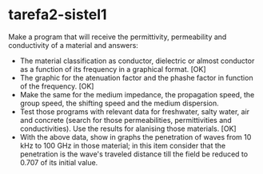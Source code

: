# tarefa2-sistel1
Make a program that will receive the permittivity, permeability and conductivity of a material and answers:
* The material classification as conductor, dielectric or almost conductor as a function of its frequency in a graphical format. [OK]
* The graphic for the atenuation factor and the phashe factor in function of the frequency. [OK]
* Make the same for the medium impedance, the propagation speed, the group speed, the shifting speed and the medium dispersion.
* Test those programs with relevant data for freshwater, salty water, air and concrete (search for those permeabilities, permittivities and conductivities). Use the results for alanising those materials. [OK]
* With the above data, show in graphs the penetration of waves from 10 kHz to 100 GHz in those material; in this item consider that the penetration is the wave's traveled distance till the field be reduced to 0.707 of its initial value.

